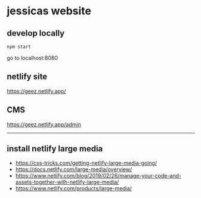 # jessicas website

## develop locally
```
npm start
```
go to localhost:8080

## netlify site
https://geez.netlify.app/

## CMS
https://geez.netlify.app/admin

----------------------------------

## install netlify large media

* https://css-tricks.com/getting-netlify-large-media-going/
* https://docs.netlify.com/large-media/overview/
* https://www.netlify.com/blog/2019/02/26/manage-your-code-and-assets-together-with-netlify-large-media/
* https://www.netlify.com/products/large-media/

